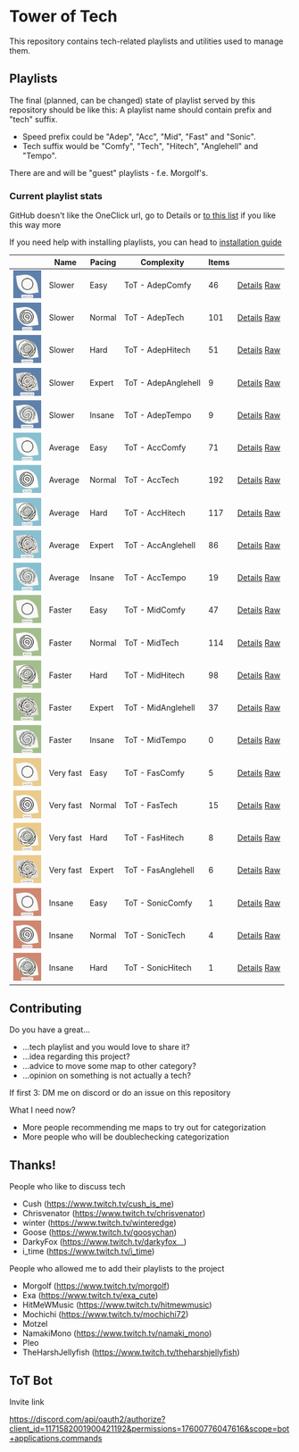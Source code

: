 # Tower of Tech

This repository contains tech-related playlists and utilities used to manage them.

## Playlists


The final (planned, can be changed) state of playlist served by this repository should be like this:
A playlist name should contain prefix and "tech" suffix.
  

* Speed prefix could be "Adep", "Acc", "Mid", "Fast" and "Sonic".
* Tech suffix would be "Comfy", "Tech", "Hitech", "Anglehell" and "Tempo".

There are and will be "guest" playlists - f.e. Morgolf's.

### Current playlist stats

GitHub doesn't like the OneClick url, go to Details or [to this list](https://tower-of-tech-editor.deno.dev/home/browse) if you like this way more

If you need help with installing playlists, you can head to [installation guide](https://tower-of-tech-editor.deno.dev/home/playlist-install-guide/)

|                                                                              | Name      | Pacing | Complexity          | Items |                                                                                                                                                                                               |
| ---------------------------------------------------------------------------- | --------- | ------ | ------------------- | ----- | --------------------------------------------------------------------------------------------------------------------------------------------------------------------------------------------- |
| <img src="./migrated/covers/AdepComfy.png" height="50px" width="50px" />     | Slower    | Easy   | ToT - AdepComfy     | 46    | [Details](https://tower-of-tech-editor.deno.dev/home/playlist/01HK8XCHRH8RDXEEP9F4211NVG/details) [Raw](https://tower-of-tech-editor.deno.dev/api/v1/playlist/get/01HK8XCHRH8RDXEEP9F4211NVG) |
| <img src="./migrated/covers/AdepTech.png" height="50px" width="50px" />      | Slower    | Normal | ToT - AdepTech      | 101   | [Details](https://tower-of-tech-editor.deno.dev/home/playlist/01HK8XCHRJMANCHBSA0CVA354H/details) [Raw](https://tower-of-tech-editor.deno.dev/api/v1/playlist/get/01HK8XCHRJMANCHBSA0CVA354H) |
| <img src="./migrated/covers/AdepHitech.png" height="50px" width="50px" />    | Slower    | Hard   | ToT - AdepHitech    | 51    | [Details](https://tower-of-tech-editor.deno.dev/home/playlist/01HK8XCHRNPHBZSJMKFWBPKD32/details) [Raw](https://tower-of-tech-editor.deno.dev/api/v1/playlist/get/01HK8XCHRNPHBZSJMKFWBPKD32) |
| <img src="./migrated/covers/AdepAnglehell.png" height="50px" width="50px" /> | Slower    | Expert | ToT - AdepAnglehell | 9     | [Details](https://tower-of-tech-editor.deno.dev/home/playlist/01HM4203RYZX1QKGFSX53GTJ1A/details) [Raw](https://tower-of-tech-editor.deno.dev/api/v1/playlist/get/01HM4203RYZX1QKGFSX53GTJ1A) |
| <img src="./migrated/covers/AdepTempo.png" height="50px" width="50px" />     | Slower    | Insane | ToT - AdepTempo     | 9     | [Details](https://tower-of-tech-editor.deno.dev/home/playlist/01HM4203S9ZDF4C4SR1CF25JPN/details) [Raw](https://tower-of-tech-editor.deno.dev/api/v1/playlist/get/01HM4203S9ZDF4C4SR1CF25JPN) |
| <img src="./migrated/covers/AccComfy.png" height="50px" width="50px" />      | Average   | Easy   | ToT - AccComfy      | 71    | [Details](https://tower-of-tech-editor.deno.dev/home/playlist/01HK8XCHR9VPKXQ898F7TPWVFM/details) [Raw](https://tower-of-tech-editor.deno.dev/api/v1/playlist/get/01HK8XCHR9VPKXQ898F7TPWVFM) |
| <img src="./migrated/covers/AccTech.png" height="50px" width="50px" />       | Average   | Normal | ToT - AccTech       | 192   | [Details](https://tower-of-tech-editor.deno.dev/home/playlist/01HK8XCHQ6KFWB4MRA796Q0245/details) [Raw](https://tower-of-tech-editor.deno.dev/api/v1/playlist/get/01HK8XCHQ6KFWB4MRA796Q0245) |
| <img src="./migrated/covers/AccHitech.png" height="50px" width="50px" />     | Average   | Hard   | ToT - AccHitech     | 117   | [Details](https://tower-of-tech-editor.deno.dev/home/playlist/01HK8XCHRDHER45YMZ7XDS0RZ6/details) [Raw](https://tower-of-tech-editor.deno.dev/api/v1/playlist/get/01HK8XCHRDHER45YMZ7XDS0RZ6) |
| <img src="./migrated/covers/AccAnglehell.png" height="50px" width="50px" />  | Average   | Expert | ToT - AccAnglehell  | 86    | [Details](https://tower-of-tech-editor.deno.dev/home/playlist/01HK8XCHQCFJCC8B6BJNY2F0A1/details) [Raw](https://tower-of-tech-editor.deno.dev/api/v1/playlist/get/01HK8XCHQCFJCC8B6BJNY2F0A1) |
| <img src="./migrated/covers/AccTempo.png" height="50px" width="50px" />      | Average   | Insane | ToT - AccTempo      | 19    | [Details](https://tower-of-tech-editor.deno.dev/home/playlist/01HK8XCHRRG9MJ0QM2FT5ZP6SP/details) [Raw](https://tower-of-tech-editor.deno.dev/api/v1/playlist/get/01HK8XCHRRG9MJ0QM2FT5ZP6SP) |
| <img src="./migrated/covers/MidComfy.png" height="50px" width="50px" />      | Faster    | Easy   | ToT - MidComfy      | 47    | [Details](https://tower-of-tech-editor.deno.dev/home/playlist/01HM4203SPHDAP94MS02S49JC6/details) [Raw](https://tower-of-tech-editor.deno.dev/api/v1/playlist/get/01HM4203SPHDAP94MS02S49JC6) |
| <img src="./migrated/covers/MidTech.png" height="50px" width="50px" />       | Faster    | Normal | ToT - MidTech       | 114   | [Details](https://tower-of-tech-editor.deno.dev/home/playlist/01HK8XCHRK0NSY3PNTPPBJ0X1F/details) [Raw](https://tower-of-tech-editor.deno.dev/api/v1/playlist/get/01HK8XCHRK0NSY3PNTPPBJ0X1F) |
| <img src="./migrated/covers/MidHitech.png" height="50px" width="50px" />     | Faster    | Hard   | ToT - MidHitech     | 98    | [Details](https://tower-of-tech-editor.deno.dev/home/playlist/01HK8XCHPPDM9XD77EGJCVTA81/details) [Raw](https://tower-of-tech-editor.deno.dev/api/v1/playlist/get/01HK8XCHPPDM9XD77EGJCVTA81) |
| <img src="./migrated/covers/MidAnglehell.png" height="50px" width="50px" />  | Faster    | Expert | ToT - MidAnglehell  | 37    | [Details](https://tower-of-tech-editor.deno.dev/home/playlist/01HM4203SHXNGDMWZVY685MDVR/details) [Raw](https://tower-of-tech-editor.deno.dev/api/v1/playlist/get/01HM4203SHXNGDMWZVY685MDVR) |
| <img src="./migrated/covers/MidTempo.png" height="50px" width="50px" />      | Faster    | Insane | ToT - MidTempo      | 0     | [Details](https://tower-of-tech-editor.deno.dev/home/playlist/01HM7KRRZ7H0XFCNX8D9WY5ATP/details) [Raw](https://tower-of-tech-editor.deno.dev/api/v1/playlist/get/01HM7KRRZ7H0XFCNX8D9WY5ATP) |
| <img src="./migrated/covers/FasComfy.png" height="50px" width="50px" />      | Very fast | Easy   | ToT - FasComfy      | 5     | [Details](https://tower-of-tech-editor.deno.dev/home/playlist/01HM4203RT18K3SZ4VEJ79E12G/details) [Raw](https://tower-of-tech-editor.deno.dev/api/v1/playlist/get/01HM4203RT18K3SZ4VEJ79E12G) |
| <img src="./migrated/covers/FasTech.png" height="50px" width="50px" />       | Very fast | Normal | ToT - FasTech       | 15    | [Details](https://tower-of-tech-editor.deno.dev/home/playlist/01HM4203RR9TZ2KAYG3BQ4ZJRV/details) [Raw](https://tower-of-tech-editor.deno.dev/api/v1/playlist/get/01HM4203RR9TZ2KAYG3BQ4ZJRV) |
| <img src="./migrated/covers/FasHitech.png" height="50px" width="50px" />     | Very fast | Hard   | ToT - FasHitech     | 8     | [Details](https://tower-of-tech-editor.deno.dev/home/playlist/01HM4203S214YAVEJ6NWWE3KF0/details) [Raw](https://tower-of-tech-editor.deno.dev/api/v1/playlist/get/01HM4203S214YAVEJ6NWWE3KF0) |
| <img src="./migrated/covers/FasAnglehell.png" height="50px" width="50px" />  | Very fast | Expert | ToT - FasAnglehell  | 6     | [Details](https://tower-of-tech-editor.deno.dev/home/playlist/01HM4203SQNWEVXQ5KPVXY8QHJ/details) [Raw](https://tower-of-tech-editor.deno.dev/api/v1/playlist/get/01HM4203SQNWEVXQ5KPVXY8QHJ) |
| <img src="./migrated/covers/SonicComfy.png" height="50px" width="50px" />    | Insane    | Easy   | ToT - SonicComfy    | 1     | [Details](https://tower-of-tech-editor.deno.dev/home/playlist/01HM7KRS01RR2YY4PSBN4F7VE5/details) [Raw](https://tower-of-tech-editor.deno.dev/api/v1/playlist/get/01HM7KRS01RR2YY4PSBN4F7VE5) |
| <img src="./migrated/covers/SonicTech.png" height="50px" width="50px" />     | Insane    | Normal | ToT - SonicTech     | 4     | [Details](https://tower-of-tech-editor.deno.dev/home/playlist/01HM4203SGVE0M1ZBPQ89F42K7/details) [Raw](https://tower-of-tech-editor.deno.dev/api/v1/playlist/get/01HM4203SGVE0M1ZBPQ89F42K7) |
| <img src="./migrated/covers/SonicHitech.png" height="50px" width="50px" />   | Insane    | Hard   | ToT - SonicHitech   | 1     | [Details](https://tower-of-tech-editor.deno.dev/home/playlist/01HM7KRRZGV8Q5F7FXDK9FDGYG/details) [Raw](https://tower-of-tech-editor.deno.dev/api/v1/playlist/get/01HM7KRRZGV8Q5F7FXDK9FDGYG) |

## Contributing

Do you have a great...

* ...tech playlist and you would love to share it?
* ...idea regarding this project?
* ...advice to move some map to other category?
* ...opinion on something is not actually a tech?

If first 3: DM me on discord or do an issue on this repository

What I need now?

* More people recommending me maps to try out for categorization
* More people who will be doublechecking categorization

## Thanks!

People who like to discuss tech

* Cush (https://www.twitch.tv/cush_is_me)
* Chrisvenator (https://www.twitch.tv/chrisvenator)
* winter (https://www.twitch.tv/winteredge)
* Goose (https://www.twitch.tv/goosychan)
* DarkyFox (https://www.twitch.tv/darkyfox__)
* i_time (https://www.twitch.tv/i_time)

People who allowed me to add their playlists to the project

* Morgolf (https://www.twitch.tv/morgolf)
* Exa (https://www.twitch.tv/exa_cute)
* HitMeWMusic (https://www.twitch.tv/hitmewmusic)
* Mochichi (https://www.twitch.tv/mochichi72)
* Motzel
* NamakiMono (https://www.twitch.tv/namaki_mono)
* Pleo
* TheHarshJellyfish (https://www.twitch.tv/theharshjellyfish)

## ToT Bot

Invite link

https://discord.com/api/oauth2/authorize?client_id=1171582001900421192&permissions=17600776047616&scope=bot+applications.commands

